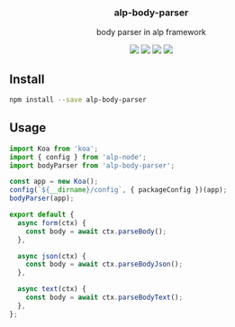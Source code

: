 <h3 align="center">
  alp-body-parser
</h3>

<p align="center">
  body parser in alp framework
</p>

<p align="center">
  <a href="https://npmjs.org/package/alp-body-parser"><img src="https://img.shields.io/npm/v/alp-body-parser.svg?style=flat-square"></a>
  <a href="https://npmjs.org/package/alp-body-parser"><img src="https://img.shields.io/npm/dw/alp-body-parser.svg?style=flat-square"></a>
  <a href="https://npmjs.org/package/alp-body-parser"><img src="https://img.shields.io/node/v/alp-body-parser.svg?style=flat-square"></a>
  <a href="https://npmjs.org/package/alp-body-parser"><img src="https://img.shields.io/npm/types/alp-body-parser.svg?style=flat-square"></a>
</p>

## Install

```bash
npm install --save alp-body-parser
```

## Usage

```js
import Koa from 'koa';
import { config } from 'alp-node';
import bodyParser from 'alp-body-parser';

const app = new Koa();
config(`${__dirname}/config`, { packageConfig })(app);
bodyParser(app);
```

```js
export default {
  async form(ctx) {
    const body = await ctx.parseBody();
  },

  async json(ctx) {
    const body = await ctx.parseBodyJson();
  },

  async text(ctx) {
    const body = await ctx.parseBodyText();
  },
};
```
